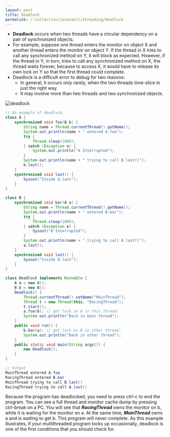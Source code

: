 ```yaml
---
layout: post
title: Deadlock
permalink: /:collection/java/multithreading/deadlock
---
```


* **Deadlock** occurs when two threads have a circular dependency on a pair of synchronized objects.
* For example, suppose one thread enters the monitor on object X and another thread enters the monitor on object Y. If the thread in X tries to call any synchronized method on Y, it will block as expected. However, if the thread in Y, in turn, tries to call any synchronized method on X, the thread waits forever, because to access X, it would have to release its own lock on Y so that the first thread could complete.
* Deadlock is a difficult error to debug for two reasons:
	- In general, it occurs only rarely, when the two threads time-slice in just the right way.
	- It may involve more than two threads and two synchronized objects.

![deadlock]({{site.cdn}}/java/multi-threading/deadlock.png)

```java
// An example of deadlock.
class A {
    synchronized void foo(B b) {
        String name = Thread.currentThread().getName();
        System.out.println(name + " entered A.foo");
        try {
            Thread.sleep(1000);
        } catch (Exception e) {
            System.out.println("A Interrupted");
        }
        System.out.println(name + " trying to call B.last()");
        b.last();
    }
    synchronized void last() {
        Sysout("Inside A.last");
    }
}
```
```java
class B {
    synchronized void bar(A a) {
        String name = Thread.currentThread().getName();
        System.out.println(name + " entered B.bar");
        try {
            Thread.sleep(1000);
        } catch (Exception e) {
            Sysout("B Interrupted");
        }
        System.out.println(name + " trying to call A.last()");
        a.last();
    }
    synchronized void last() {
        Sysout("Inside B.last");
    }
}
```
```java
class Deadlock implements Runnable {
    A a = new A();
    B b = new B();
    Deadlock() {
        Thread.currentThread().setName("MainThread");
        Thread t = new Thread(this, "RacingThread");
        t.start();
        a.foo(b); // get lock on A in this thread.
        System.out.println("Back in main thread");
    }
    public void run() {
        b.bar(a); // get lock on B in other thread.
        System.out.println("Back in other thread");
    }
    public static void main(String args[]) {
        new Deadlock();
    }
}
```
```java
// Output
MainThread entered A.foo
RacingThread entered B.bar
MainThread trying to call B.last()
RacingThread trying to call A.last()
```

Because the program has deadlocked, you need to press ctrl-c to end the program. You can see a full thread and monitor cache dump by pressing ctrl-break on a PC. You will see that ***RacingThread*** owns the monitor on b, while it is waiting for the monitor on a. At the same time, ***MainThread*** owns a and is waiting to get b. This program will never complete. As this example illustrates, if your multithreaded program locks up occasionally, deadlock is one of the first conditions that you should check for.
